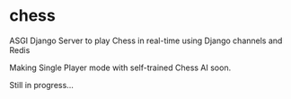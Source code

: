 # chess
ASGI Django Server to play Chess in real-time using Django channels and Redis

Making Single Player mode with self-trained Chess AI soon.

Still in progress...
